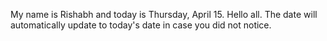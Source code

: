 My name is Rishabh and today is Thursday, April 15. Hello all. The date will automatically update to today's date in case you did not notice.
